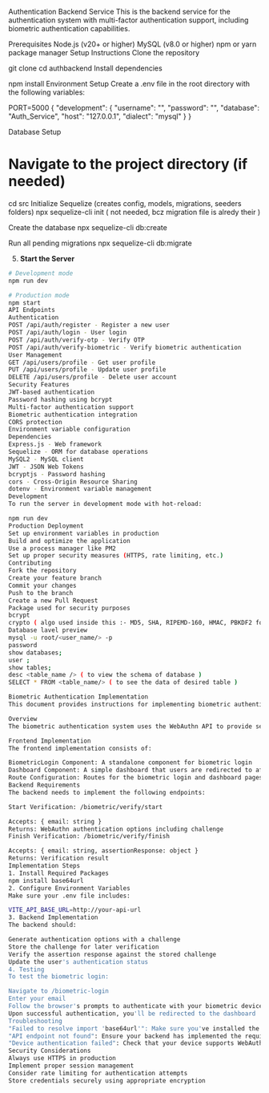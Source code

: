 Authentication Backend Service
This is the backend service for the authentication system with multi-factor authentication support, including biometric authentication capabilities.

Prerequisites
Node.js (v20+ or higher)
MySQL (v8.0 or higher)
npm or yarn package manager
Setup Instructions
Clone the repository

git clone <repository-url>
cd authbackend
Install dependencies

npm install
Environment Setup Create a .env file in the root directory with the following variables:

PORT=5000
{ "development": { "username": "", "password": "", "database": "Auth_Service", "host": "127.0.0.1", "dialect": "mysql" } }

Database Setup

# Navigate to the project directory (if needed)
cd src
Initialize Sequelize (creates config, models, migrations, seeders folders)
npx sequelize-cli init ( not needed, bcz migration file is alredy their )

Create the database
npx sequelize-cli db:create

Run all pending migrations
npx sequelize-cli db:migrate


5. **Start the Server**
```bash
# Development mode
npm run dev

# Production mode
npm start
API Endpoints
Authentication
POST /api/auth/register - Register a new user
POST /api/auth/login - User login
POST /api/auth/verify-otp - Verify OTP
POST /api/auth/verify-biometric - Verify biometric authentication
User Management
GET /api/users/profile - Get user profile
PUT /api/users/profile - Update user profile
DELETE /api/users/profile - Delete user account
Security Features
JWT-based authentication
Password hashing using bcrypt
Multi-factor authentication support
Biometric authentication integration
CORS protection
Environment variable configuration
Dependencies
Express.js - Web framework
Sequelize - ORM for database operations
MySQL2 - MySQL client
JWT - JSON Web Tokens
bcryptjs - Password hashing
cors - Cross-Origin Resource Sharing
dotenv - Environment variable management
Development
To run the server in development mode with hot-reload:

npm run dev
Production Deployment
Set up environment variables in production
Build and optimize the application
Use a process manager like PM2
Set up proper security measures (HTTPS, rate limiting, etc.)
Contributing
Fork the repository
Create your feature branch
Commit your changes
Push to the branch
Create a new Pull Request
Package used for security purposes
bcrypt
crypto ( algo used inside this :- MD5, SHA, RIPEMD-160, HMAC, PBKDF2 for multiple purposes)
Database lavel preview
mysql -u root/<user_name/> -p
password
show databases;
user ;
show tables;
desc <table_name /> ( to view the schema of database )
SELECT * FROM <table_name/> ( to see the data of desired table )

Biometric Authentication Implementation
This document provides instructions for implementing biometric authentication in the application.

Overview
The biometric authentication system uses the WebAuthn API to provide secure, passwordless authentication using biometric devices (fingerprint, face recognition, etc.).

Frontend Implementation
The frontend implementation consists of:

BiometricLogin Component: A standalone component for biometric login
Dashboard Component: A simple dashboard that users are redirected to after successful login
Route Configuration: Routes for the biometric login and dashboard pages
Backend Requirements
The backend needs to implement the following endpoints:

Start Verification: /biometric/verify/start

Accepts: { email: string }
Returns: WebAuthn authentication options including challenge
Finish Verification: /biometric/verify/finish

Accepts: { email: string, assertionResponse: object }
Returns: Verification result
Implementation Steps
1. Install Required Packages
npm install base64url
2. Configure Environment Variables
Make sure your .env file includes:

VITE_API_BASE_URL=http://your-api-url
3. Backend Implementation
The backend should:

Generate authentication options with a challenge
Store the challenge for later verification
Verify the assertion response against the stored challenge
Update the user's authentication status
4. Testing
To test the biometric login:

Navigate to /biometric-login
Enter your email
Follow the browser's prompts to authenticate with your biometric device
Upon successful authentication, you'll be redirected to the dashboard
Troubleshooting
"Failed to resolve import 'base64url'": Make sure you've installed the package with npm install base64url
"API endpoint not found": Ensure your backend has implemented the required endpoints
"Device authentication failed": Check that your device supports WebAuthn and has biometric capabilities
Security Considerations
Always use HTTPS in production
Implement proper session management
Consider rate limiting for authentication attempts
Store credentials securely using appropriate encryption
